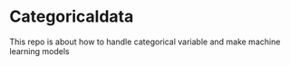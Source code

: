 # Categoricaldata
This repo is about how to handle categorical variable and make machine learning models
